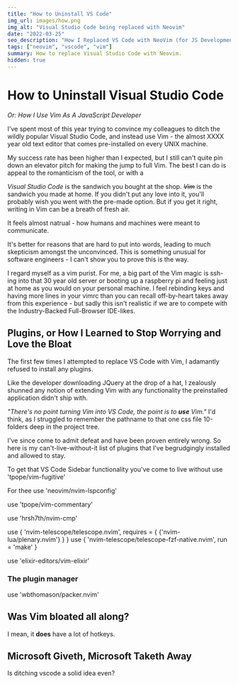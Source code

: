 ```yaml
---
title: "How to Uninstall VS Code"
img_url: images/how.png
img_alt: "Visual Studio Code being replaced with Neovim"
date: "2022-03-25"
seo_description: "How I Replaced VS Code with NeoVim (for JS Development)"
tags: ["neovim", "vscode", "vim"]
summary: How to replace Visual Studio Code with Neovim.
hidden: true
---
```

# How to Uninstall Visual Studio Code

*Or: How I Use Vim As A JavaScript Developer*

I've spent most of this year trying to convince my colleagues to ditch the wildly popular Visual Studio Code, and instead use Vim - the almost XXXX year old text editor that comes pre-installed on every UNIX machine.

My success rate has been higher than I expected, but I still can't quite pin down an elevator pitch for making the jump to full Vim. The best I can do is appeal to the romanticism of the tool, or with a 

*Visual Studio Code* is the sandwich you bought at the shop.
~~*Vim*~~ is the sandwich you made at home.
If you didn't put any love into it, you'll probably wish you went with the pre-made option.
But if you get it right, writing in Vim can be a breath of fresh air.

It feels almost natrual - how humans and machines were meant to communicate.

It's better for reasons that are hard to put into words, leading to much skepticism amongst the unconvinced.
This is something unusual for software engineers - I can't show you to prove this is the way.

I regard myself as a vim purist. For me, a big part of the Vim magic is ssh-ing into that 30 year old server or booting up a raspberry pi and feeling just at home as you would on your personal machine. I feel rebinding keys and having more lines in your vimrc than you can recall off-by-heart takes away from this experience - but sadly this isn't realistic if we are to compete with the Industry-Backed Full-Browser IDE-likes.

## Plugins, or How I Learned to Stop Worrying and Love the Bloat

The first few times I attempted to replace VS Code with Vim, I adamantly refused to install any plugins.

Like the developer downloading JQuery at the drop of a hat, I zealously shunned any notion of extending Vim with any functionality the preinstalled application didn't ship with.

*"There's no point turning Vim into VS Code, the point is to **use** Vim."* I'd think, as I struggled to remember the pathname to that one css file 10-folders deep in the project tree.

I've since come to admit defeat and have been proven entirely wrong. So here is my can't-live-without-it list of plugins that I've begrudgingly installed and allowed to stay.

 To get that VS Code Sidebar functionality you've come to live without
  use 'tpope/vim-fugitive'

For thee
  use 'neovim/nvim-lspconfig'

  use 'tpope/vim-commentary'

  use 'hrsh7th/nvim-cmp'

  use {
    'nvim-telescope/telescope.nvim',
    requires = { {'nvim-lua/plenary.nvim'} }
  }
  use {
    'nvim-telescope/telescope-fzf-native.nvim',
    run = 'make'
  }

  use 'elixir-editors/vim-elixir'

### The plugin manager
  use 'wbthomason/packer.nvim'


## Was Vim bloated all along?

I mean, it __does__ have a lot of hotkeys.

## Microsoft Giveth, Microsoft Taketh Away

Is ditching vscode a solid idea even?

